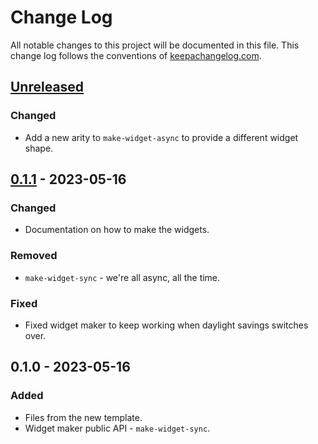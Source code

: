 # Change Log
All notable changes to this project will be documented in this file. This change log follows the conventions of [keepachangelog.com](http://keepachangelog.com/).

## [Unreleased]
### Changed
- Add a new arity to `make-widget-async` to provide a different widget shape.

## [0.1.1] - 2023-05-16
### Changed
- Documentation on how to make the widgets.

### Removed
- `make-widget-sync` - we're all async, all the time.

### Fixed
- Fixed widget maker to keep working when daylight savings switches over.

## 0.1.0 - 2023-05-16
### Added
- Files from the new template.
- Widget maker public API - `make-widget-sync`.

[Unreleased]: https://sourcehost.site/your-name/learning-clojure-gateway-api/compare/0.1.1...HEAD
[0.1.1]: https://sourcehost.site/your-name/learning-clojure-gateway-api/compare/0.1.0...0.1.1
